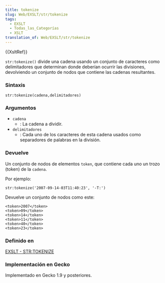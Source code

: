 ```yaml
---
title: tokenize
slug: Web/EXSLT/str/tokenize
tags:
  - EXSLT
  - Todas_las_Categorías
  - XSLT
translation_of: Web/EXSLT/str/tokenize
---
```

{{XsltRef}}

`str:tokenize()` divide una cadena usando un conjunto de caracteres como delimitadores que determinan donde deberían ocurrir las divisiones, devolviendo un conjunto de nodos que contiene las cadenas resultantes.

### Sintaxis

    str:tokenize(cadena,delimitadores)

### Argumentos

- `cadena`
  - : La cadena a dividir.
- `delimitadores`
  - : Cada uno de los caracteres de esta cadena usados como separadores de palabras en la división.

### Devuelve

Un conjunto de nodos de elementos `token`, que contiene cada uno un trozo (token) de la `cadena`.

Por ejemplo:

    str:tokenize('2007-09-14-03T11:40:23', '-T:')

Devuelve un conjunto de nodos como este:

    <token>2007</token>
    <token>09</token>
    <token>14</token>
    <token>11</token>
    <token>40</token>
    <token>23</token>

### Definido en

[EXSLT - STR:TOKENIZE](http://www.exslt.org/str/functions/tokenize/index.html)

### Implementación en Gecko

Implementado en Gecko 1.9 y posteriores.
